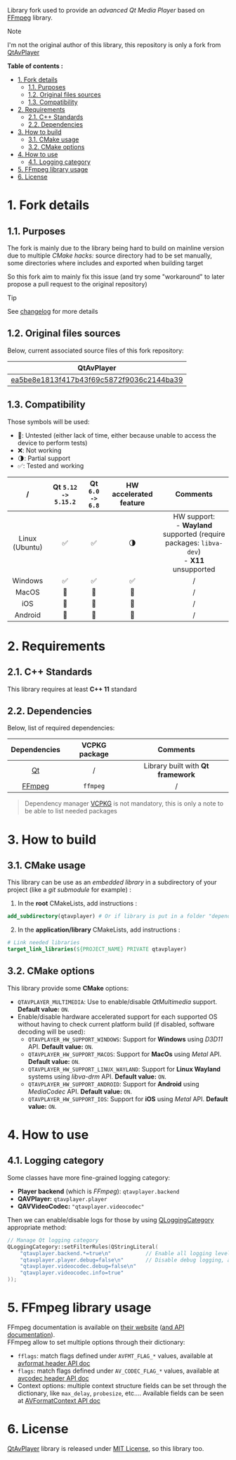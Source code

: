 Library fork used to provide an _advanced Qt Media Player_ based on [FFmpeg][ffmpeg-home] library.

> [!NOTE]
> I'm not the original author of this library, this repository is only a fork from [QtAvPlayer][qtavplayer-repo]

**Table of contents :**
- [1. Fork details](#1-fork-details)
  - [1.1. Purposes](#11-purposes)
  - [1.2. Original files sources](#12-original-files-sources)
  - [1.3. Compatibility](#13-compatibility)
- [2. Requirements](#2-requirements)
  - [2.1. C++ Standards](#21-c-standards)
  - [2.2. Dependencies](#22-dependencies)
- [3. How to build](#3-how-to-build)
  - [3.1. CMake usage](#31-cmake-usage)
  - [3.2. CMake options](#32-cmake-options)
- [4. How to use](#4-how-to-use)
  - [4.1. Logging category](#41-logging-category)
- [5. FFmpeg library usage](#5-ffmpeg-library-usage)
- [6. License](#6-license)

# 1. Fork details
## 1.1. Purposes

The fork is mainly due to the library being hard to build on mainline version due to multiple _CMake hacks:_ source directory had to be set manually, some directories where includes and exported when building target

So this fork aim to mainly fix this issue (and try some "workaround" to later propose a pull request to the original repository)

> [!TIP]
> See [changelog][repo-changelog] for more details

## 1.2. Original files sources

Below, current associated source files of this fork repository:

| QtAvPlayer |
|:-:|
| [ea5be8e1813f417b43f69c5872f9036c2144ba39](https://github.com/valbok/QtAVPlayer/commit/ea5be8e1813f417b43f69c5872f9036c2144ba39) |

## 1.3. Compatibility

Those symbols will be used:
- :dizzy:: Untested (either lack of time, either because unable to access the device to perform tests)
- :x:: Not working
- :last_quarter_moon:: Partial support
- :white_check_mark:: Tested and working

| / | Qt `5.12 -> 5.15.2` | Qt `6.0 -> 6.8` | HW accelerated feature | Comments |
|:-:|:-:|:-:|:-:|:-:|
| Linux (Ubuntu) | :white_check_mark: | :white_check_mark: | :last_quarter_moon: | HW support:<br>- **Wayland** supported (require packages: `libva-dev`)<br>- **X11** unsupported |
| Windows | :white_check_mark: | :white_check_mark: | :white_check_mark: | / |
| MacOS | :dizzy: | :dizzy: | :dizzy: | / |
| iOS | :dizzy: | :dizzy: | :dizzy: | / |
| Android | :dizzy: | :dizzy: | :dizzy: | / |
 
# 2. Requirements
## 2.1. C++ Standards

This library requires at least **C++ 11** standard

## 2.2. Dependencies

Below, list of required dependencies:

| Dependencies | VCPKG package | Comments |
|:-:|:-:|:-:|
| [Qt][qt-official] | / | Library built with **Qt framework** |
| [FFmpeg][ffmpeg-home] | `ffmpeg` | / |

> Dependency manager [VCPKG][vcpkg-tutorial] is not mandatory, this is only a note to be able to list needed packages

# 3. How to build
## 3.1. CMake usage
This library can be use as an _embedded library_ in a subdirectory of your project (like a _git submodule_ for example) :
1. In the **root** CMakeLists, add instructions :
```cmake
add_subdirectory(qtavplayer) # Or if library is put in a folder "dependencies" : add_subdirectory(dependencies/qtavplayer)
```

2. In the **application/library** CMakeLists, add instructions :
```cmake
# Link needed libraries
target_link_libraries(${PROJECT_NAME} PRIVATE qtavplayer)
```

## 3.2. CMake options

This library provide some **CMake** options:
- `QTAVPLAYER_MULTIMEDIA`: Use to enable/disable _QtMultimedia_ support. **Default value:** `ON`.
- Enable/disable hardware accelerated support for each supported OS without having to check current platform build (if disabled, software decoding will be used):
  - `QTAVPLAYER_HW_SUPPORT_WINDOWS`: Support for **Windows** using _D3D11_ API. **Default value:** `ON`.
  - `QTAVPLAYER_HW_SUPPORT_MACOS`: Support for **MacOs** using _Metal_ API. **Default value:** `ON`.
  - `QTAVPLAYER_HW_SUPPORT_LINUX_WAYLAND`: Support for **Linux Wayland** systems using _libva-drm_ API. **Default value:** `ON`.
  - `QTAVPLAYER_HW_SUPPORT_ANDROID`: Support for **Android** using _MediaCodec_ API. **Default value:** `ON`.
  - `QTAVPLAYER_HW_SUPPORT_IOS`: Support for **iOS** using _Metal_ API. **Default value:** `ON`.

# 4. How to use
## 4.1. Logging category

Some classes have more fine-grained logging category:
- **Player backend** (which is _FFmpeg_): `qtavplayer.backend`
- **QAVPlayer:** `qtavplayer.player`
- **QAVVideoCodec:** `"qtavplayer.videocodec"`

Then we can enable/disable logs for those by using [QLoggingCategory][qt-doc-qlogging] appropriate method:
```cpp
// Manage Qt logging category
QLoggingCategory::setFilterRules(QStringLiteral(
    "qtavplayer.backend.*=true\n"           // Enable all logging level for "backend" category
    "qtavplayer.player.debug=false\n"       // Disable debug logging, all others are enabled
    "qtavplayer.videocodec.debug=false\n"
    "qtavplayer.videocodec.info=true"
));
```

# 5. FFmpeg library usage

FFmpeg documentation is available on [their website][ffmpeg-home] ([and API documentation][ffmpeg-doc-api]).  
FFmpeg allow to set multiple options through their dictionary:
- `fflags`: match flags defined under `AVFMT_FLAG_*` values, available at [avformat header API doc][ffmpeg-doc-api-fflags]
- `flags`: match flags defined under `AV_CODEC_FLAG_*` values, available at [avcodec header API doc][ffmpeg-doc-api-flags]
- Context options: multiple context structure fields can be set through the dictionary, like `max_delay`, `probesize`, etc.... Available fields can be seen at [AVFormatContext API doc][ffmpeg-doc-api-context]

# 6. License

[QtAvPlayer][qtavplayer-repo] library is released under [MIT License][repo-license], so this library too.

<!-- Links of this repository -->
[repo-changelog]: CHANGELOG.md
[repo-license]: LICENSE.md

<!-- External links -->
[doxygen-official]: https://www.doxygen.nl/index.html
[ffmpeg-home]: https://www.ffmpeg.org/
[ffmpeg-doc-api]: https://ffmpeg.org/doxygen/trunk/index.html
[ffmpeg-doc-api-context]: https://ffmpeg.org/doxygen/trunk/structAVFormatContext.html
[ffmpeg-doc-api-flags]: https://www.ffmpeg.org/doxygen/trunk/group__lavc__core.html
[ffmpeg-doc-api-fflags]: https://www.ffmpeg.org/doxygen/trunk/avformat_8h.html
[gtest-repo]: https://github.com/google/googletest
[qtavplayer-repo]: https://github.com/valbok/QtAVPlayer
[qt-doc-qlogging]: https://doc.qt.io/qt-6/qloggingcategory.html

[qt-official]: https://www.qt.io/
[qt-installer]: https://www.qt.io/download-qt-installer

[vcpkg-tutorial]: https://github.com/legerch/develop-memo/tree/master/Toolchains/Build%20systems/VCPKG